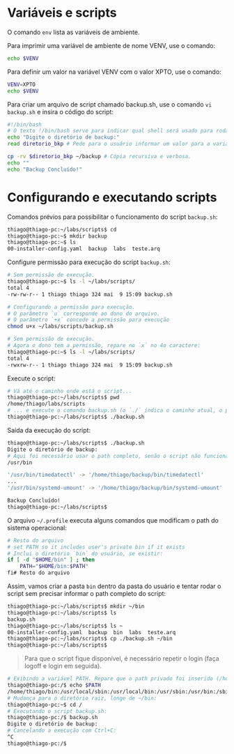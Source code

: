 # Variáveis e scripts

O comando `env` lista as variáveis de ambiente.

Para imprimir uma variável de ambiente de nome VENV, use o comando:
```bash
echo $VENV
```
Para definir um valor na variável VENV com o valor XPTO, use o comando:
```bash
VENV=XPTO
echo $VENV
```

Para criar um arquivo de script chamado backup.sh, use o comando `vi backup.sh` e insira o código do script:
```bash
#!/bin/bash
# O texto !/bin/bash serve para indicar qual shell será usado para rodar o script.
echo "Digite o diretório de backup:"
read diretorio_bkp # Pede para o usuário informar um valor para a variável diretorio_bkp

cp -rv $diretorio_bkp ~/backup # Cópia recursiva e verbosa.
echo ""
echo "Backup Concluído!"
```

# Configurando e executando scripts
Comandos prévios para possibilitar o funcionamento do script `backup.sh`:
```bash
thiago@thiago-pc:~/labs/scripts$ cd
thiago@thiago-pc:~$ mkdir backup
thiago@thiago-pc:~$ ls
00-installer-config.yaml  backup  labs  teste.arq
```

Configure permissão para execução do script `backup.sh`:
```bash
# Sem permissão de execução.
thiago@thiago-pc:~$ ls -l ~/labs/scripts/
total 4
-rw-rw-r-- 1 thiago thiago 324 mai  9 15:09 backup.sh

# Configurando a permissão para execução. 
# O parâmetro `u` corresponde ao dono do arquivo.
# O parâmetro `+x` concede a permissão para execução
chmod u+x ~/labs/scripts/backup.sh

# Sem permissão de execução.
# Agora o dono tem a permissão, repare no `x` no 4o caractere:
thiago@thiago-pc:~$ ls -l ~/labs/scripts/
total 4
-rwxrw-r-- 1 thiago thiago 324 mai  9 15:09 backup.sh
```

Execute o script:
```bash
# Vá até o caminho onde está o script...
thiago@thiago-pc:~/labs/scripts$ pwd
/home/thiago/labs/scripts
# ... e execute o comando backup.sh (o `./` indica o caminho atual, o pwd):
thiago@thiago-pc:~/labs/scripts$ ./backup.sh
```

Saída da execução do script:
```bash
thiago@thiago-pc:~/labs/scripts$ ./backup.sh
Digite o diretório de backup:
# Aqui foi necessário usar o path completo, senão o script não funciona.
/usr/bin

'/usr/bin/timedatectl' -> '/home/thiago/backup/bin/timedatectl'
...
'/usr/bin/systemd-umount' -> '/home/thiago/backup/bin/systemd-umount'

Backup Concluído!
thiago@thiago-pc:~/labs/scripts$
```

O arquivo `~/.profile` executa alguns comandos que modificam o path do sistema operacional:
```bash
# Resto do arquivo
# set PATH so it includes user's private bin if it exists
# Inclui o diretório `bin` do usuário, se existir:
if [ -d "$HOME/bin" ] ; then
    PATH="$HOME/bin:$PATH"
fi# Resto do arquivo
```

Assim, vamos criar a pasta `bin` dentro da pasta do usuário e tentar rodar o script sem precisar informar o path completo do script:
```bash 
thiago@thiago-pc:~/labs/scripts$ mkdir ~/bin
thiago@thiago-pc:~/labs/scripts$ ls
backup.sh
thiago@thiago-pc:~/labs/scripts$ ls ~
00-installer-config.yaml  backup  bin  labs  teste.arq
thiago@thiago-pc:~/labs/scripts$ cp ./backup.sh ~/bin
thiago@thiago-pc:~/labs/scripts$
```
> Para que o script fique disponível, é necessário repetir o login (faça logoff e login em seguida).
```bash
# Exibindo a variável PATH. Repare que o path privado foi inserido (/home/thiago/bin):
thiago@thiago-pc:/$ echo $PATH
/home/thiago/bin:/usr/local/sbin:/usr/local/bin:/usr/sbin:/usr/bin:/sbin:/bin:/usr/games:/usr/local/games:/snap/bin
# Mudança para o diretório raiz, longe de ~/bin:
thiago@thiago-pc:~$ cd /
# Executando o script backup.sh:
thiago@thiago-pc:/$ backup.sh
Digite o diretório de backup:
# Cancelando a execução com Ctrl+C:
^C
thiago@thiago-pc:/$
```
